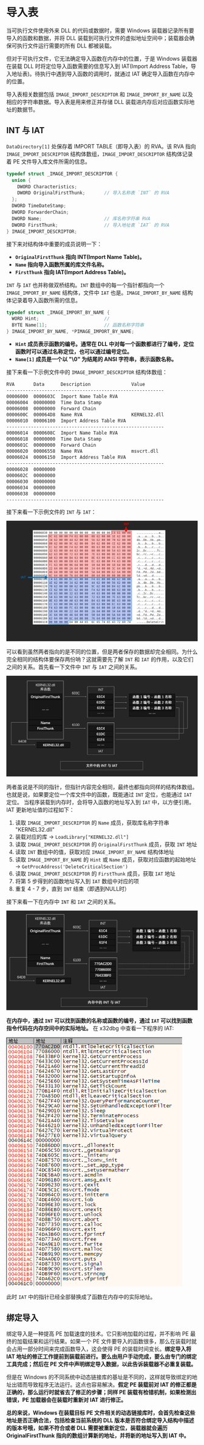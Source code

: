 # 导入表

当可执行文件使用外来 DLL 的代码或数据时，需要 Windows 装载器记录所有要导入的函数和数据，并将 DLL 装载到可执行文件的虚拟地址空间中；装载器会确保可执行文件运行需要的所有 DLL 都被装载。

但对于可执行文件，它无法确定导入函数在内存中的位置，于是 Windows 装载器在装载 DLL 时将定位导入函数需要的信息写入到 IAT(Import Address Table，导入地址表)。待执行中遇到导入函数的调用时，就通过 IAT 确定导入函数在内存中的位置。

导入表相关数据包括 `IMAGE_IMPORT_DESCRIPTOR` 和 `IMAGE_IMPORT_BY_NAME` 以及相应的字符串数据。导入表是用来修正并存储 DLL 装载进内存后对应函数实际地址的数据节。

## INT 与 IAT

`DataDirectory[1]` 处保存着 IMPORT TABLE（即导入表）的 RVA。该 RVA 指向 `IMAGE_IMPORT_DESCRIPTOR` 结构体数组，`IMAGE_IMPORT_DESCRIPTOR` 结构体记录着 PE 文件导入库文件所需的信息。

```c
typedef struct _IMAGE_IMPORT_DESCRIPTOR {
  union {
    DWORD Characteristics;
    DWORD OriginalFirstThunk;       // 导入名称表 `INT` 的 RVA
  };
  DWORD TimeDateStamp;
  DWORD ForwarderChain;
  DWORD Name;                       // 库名称字符串 RVA
  DWORD FirstThunk;                 // 导入地址表 `IAT` 的 RVA
} IMAGE_IMPORT_DESCRIPTOR;
```

接下来对结构体中重要的成员说明一下：

- **`OriginalFirstThunk` 指向 INT(Import Name Table)。**
- **`Name` 指向导入函数所属的库文件名称。**
- **`FirstThunk` 指向 IAT(Import Address Table)。**

`INT` 与 `IAT` 也并称做双桥结构。`INT` 数组中的每一个指针都指向一个 `IMAGE_IMPORT_BY_NAME` 结构体，文件中 `IAT` 也是。`IMAGE_IMPORT_BY_NAME` 结构体记录着导入函数所需的信息。

```c
typedef struct _IMAGE_IMPORT_BY_NAME {
  WORD Hint;                        // 
  BYTE Name[1];                     // 函数名称字符串
} IMAGE_IMPORT_BY_NAME, *PIMAGE_IMPORT_BY_NAME;
```

- **`Hint` 成员表示函数的编号。通常在 DLL 中对每一个函数都进行了编号，定位函数时可以通过名称定位，也可以通过编号定位。**
- **`Name[1]` 成员是一个以 "\0" 为结尾的 ANSI 字符串，表示函数名称。**

接下来看一下示例文件中的 `IMAGE_IMPORT_DESCRIPTOR` 结构体数组：

```text
RVA       Data      Description               Value
----------------------------------------------------------
00006000  0000603C  Import Name Table RVA
00006004  00000000  Time Data Stamp
00006008  00000000  Forward Chain
0000600C  000064D8  Name RVA                  KERNEL32.dll
00006010  00006100  Import Address Table RVA  
----------------------------------------------------------
00006014  0000608C  Import Name Table RVA
00006018  00000000  Time Data Stamp
0000601C  00000000  Forward Chain
00006020  00006558  Name RVA                  msvcrt.dll
00006024  00006150  Import Address Table RVA
----------------------------------------------------------
00006028  00000000
0000602C  00000000
00006030  00000000
00006034  00000000
00006038  00000000
----------------------------------------------------------
```

接下来看一下示例文件的 `INT` 与 `IAT`：

![示例文件的 INT 与 IAT 数据](figure/pe3-intiat2.png "图 7 - 示例文件的 INT 与 IAT 数据部分")

可以看到虽然两者指向的是不同的位置，但是两者保存的数据却完全相同。为什么完全相同的结构体要保存两份呐？这就需要先了解 `INT` 和 `IAT` 的作用，以及它们之间的关系。首先看一下文件中 `INT` 与 `IAT` 之间的关系。

![INT 与 IAT 在文件中的布局](figure/pe3-intiatinfile.png "图 8 - 文件中的 INT 与 IAT")

两者虽说是不同的指针，但指针内容完全相同，最终也都指向同样的结构体数组。也就是说，如果要定位一个库文件中的函数，既能通过 `INT` 定位，也能通过 `IAT` 定位。
当程序装载到内存时，会将导入函数的地址写入到 `IAT` 中，以方便引用。IAT 更新地址值的过程如下：

1. 读取 `IMAGE_IMPORT_DESCRIPTOR` 的 `Name` 成员，获取库名称字符串 "KERNEL32.dll"
2. 装载对应的库 -> `LoadLibrary["KERNEL32.dll"]`
3. 读取 `IMAGE_IMPORT_DESCRIPTOR` 的 `OriginalFirstThunk` 成员，获取 `INT` 地址
4. 读取 `INT` 数组中的值，获取对应 `IMAGE_IMPORT_BY_NAME` 结构体地址
5. 读取 `IMAGE_IMPORT_BY_NAME` 的 `Hint` 或 `Name` 成员，获取对应函数的起始地址 -> `GetProcAddress('DeleteCriticalSection')`
6. 读取 `IMAGE_IMPORT_DESCRIPTOR` 的 `FirstThunk` 成员，获取 `IAT` 地址
7. 将第 5 步得到的函数地址写入到 `IAT` 数组中对应的项
8. 重复 4 - 7 步，直到 `INT` 结束（即遇到NULL时）

接下来看一下在内存中 `INT` 和 `IAT` 之间的关系。

![INT 与 IAT 在内存中的布局](figure/pe3-intiatinmemory.png "图 8 - 内存中的 INT 与 IAT")

**在内存中，通过 `INT` 可以找到函数的名称或函数的编号，通过 `IAT` 可以找到函数指令代码在内存空间中的实际地址。**
在 x32dbg 中查看一下程序的 IAT:

![IAT 在 x32dbg 中的值](figure/pe3-iatinx32dbg.png "图 9 - x32dbg 中的 IAT")

此时 `IAT` 中的指针已经全部替换成了函数在内存中的实际地址。

## 绑定导入

绑定导入是一种提高 PE 加载速度的技术。它只影响加载的过程，并不影响 PE 最终的加载结果和运行结果。如果一个 PE 文件要导入的函数很多，那么在装载时就会占用一部分时间来完成函数导入，这会使得 PE 的装载时间变长。**绑定导入将 IAT 地址的修正工作提前到装载前进行。要么由用户手动完成，要么由专门的绑定工具完成；然后在 PE 文件中声明绑定导入数据，以此告诉装载器不必重复装载。**

但是在 Windows 的不同系统中动态链接库的基址是不同的，这样就导致绑定的地址出错而导致程序无法运行。这点也容易解决。**假定 PE 装载前对 IAT 的修正都是正确的，那么运行时就省去了修正的步骤；同样 PE 装载有检错机制，如果检测出错误，PE 加载器会在装载时重新对 IAT 进行修正。**

**总的来说，Windows 在装载目标 PE 文件相关的动态链接库时，会首先检查这些地址是否正确合法，包括检查当前系统的 DLL 版本是否符合绑定导入结构中描述的版本号哦，如果不符合或者 DLL 需要被重新定位，装载器就会遍历 OriginalFirstThunk 指向的数组计算新的地址，并将新的地址写入到 IAT 中。**


